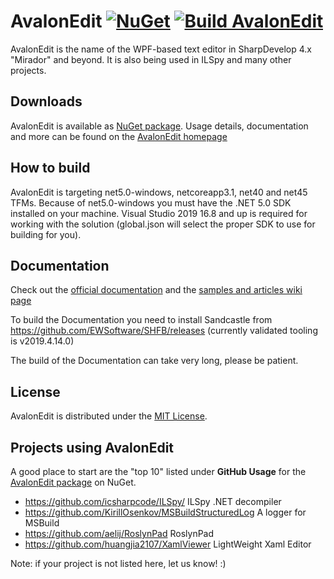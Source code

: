 ﻿# AvalonEdit [![NuGet](https://img.shields.io/nuget/v/AvalonEdit.svg)](https://nuget.org/packages/AvalonEdit) [![Build AvalonEdit](https://github.com/icsharpcode/AvalonEdit/actions/workflows/dotnet.yml/badge.svg)](https://github.com/icsharpcode/AvalonEdit/actions/workflows/dotnet.yml)


AvalonEdit is the name of the WPF-based text editor in SharpDevelop 4.x "Mirador" and beyond. It is also being used in ILSpy and many other projects.

Downloads
-------

AvalonEdit is available as [NuGet package](https://www.nuget.org/packages/AvalonEdit). Usage details, documentation and more
can be found on the [AvalonEdit homepage](http://avalonedit.net/)

How to build
-------

AvalonEdit is targeting net5.0-windows, netcoreapp3.1, net40 and net45 TFMs. Because of net5.0-windows you must have the .NET 5.0 SDK installed 
on your machine. Visual Studio 2019 16.8 and up is required for working with the solution (global.json will select the proper SDK to use for building for you).


Documentation
-------

Check out the [official documentation](http://avalonedit.net/documentation/) and the [samples and articles wiki page](https://github.com/icsharpcode/AvalonEdit/wiki/Samples-and-Articles)

To build the Documentation you need to install Sandcastle from https://github.com/EWSoftware/SHFB/releases (currently validated tooling is
v2019.4.14.0)

The build of the Documentation can take very long, please be patient.

License
-------

AvalonEdit is distributed under the [MIT License](http://opensource.org/licenses/MIT).

Projects using AvalonEdit
-------

A good place to start are the "top 10" listed under **GitHub Usage** for the [AvalonEdit package](https://www.nuget.org/packages/AvalonEdit) on NuGet.

* https://github.com/icsharpcode/ILSpy/ ILSpy .NET decompiler
* https://github.com/KirillOsenkov/MSBuildStructuredLog A logger for MSBuild 
* https://github.com/aelij/RoslynPad RoslynPad
* https://github.com/huangjia2107/XamlViewer LightWeight Xaml Editor

Note: if your project is not listed here, let us know! :)
